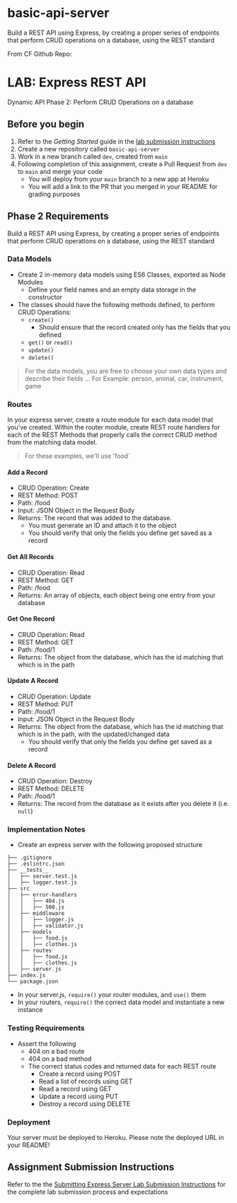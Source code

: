 # basic-api-server
Build a REST API using Express, by creating a proper series of endpoints that perform CRUD operations on a database, using the REST standard


From CF Github Repo:

# LAB: Express REST API

Dynamic API Phase 2: Perform CRUD Operations on a database

## Before you begin

1. Refer to the *Getting Started* guide  in the [lab submission instructions](../../reference/submission-instructions/labs/README.md)
1. Create a new repository called `basic-api-server`
1. Work in a new branch called `dev`, created from `main`
1. Following completion of this assignment, create a Pull Request from `dev` to `main` and merge your code
   - You will deploy from your `main` branch to a new app at Heroku
   - You will add a link to the PR that you merged in your README for grading purposes

## Phase 2 Requirements

Build a REST API using Express, by creating a proper series of endpoints that perform CRUD operations on a database, using the REST standard

### Data Models

- Create 2 in-memory data models using ES6 Classes, exported as Node Modules
  - Define your field names and an empty data storage in the constructor
- The classes should have the following methods defined, to perform CRUD Operations:
  - `create()`
    - Should ensure that the record created only has the fields that you defined
  - `get()` or `read()`
  - `update()`
  - `delete()`

> For the data models, you are free to choose your own data types and describe their fields ... For Example: person, animal, car, instrument, game

### Routes

In your express server, create a route module for each data model that you've created. Within the router module, create REST route handlers for each of the REST Methods that properly calls the correct CRUD method from the matching data model.

> For these examples, we'll use 'food`

#### Add a Record

- CRUD Operation: Create
- REST Method: POST
- Path: /food
- Input: JSON Object in the Request Body
- Returns: The record that was added to the database.
  - You must generate an ID and attach it to the object
  - You should verify that only the fields you define get saved as a record

#### Get All Records

- CRUD Operation: Read
- REST Method: GET
- Path: /food
- Returns: An array of objects, each object being one entry from your database

#### Get One Record

- CRUD Operation: Read
- REST Method: GET
- Path: /food/1
- Returns: The object from the database, which has the id matching that which is in the path

#### Update A Record

- CRUD Operation: Update
- REST Method: PUT
- Path: /food/1
- Input: JSON Object in the Request Body
- Returns: The object from the database, which has the id matching that which is in the path, with the updated/changed data
  - You should verify that only the fields you define get saved as a record

#### Delete A Record

- CRUD Operation: Destroy
- REST Method: DELETE
- Path: /food/1
- Returns: The record from the database as it exists after you delete it (i.e. `null`)

### Implementation Notes

- Create an express server with the following proposed structure

```text
├── .gitignore
├── .eslintrc.json
├── __tests__
│   ├── server.test.js
│   ├── logger.test.js
├── src
│   ├── error-handlers
│   │   ├── 404.js
│   │   ├── 500.js
│   ├── middleware
│   │   ├── logger.js
│   │   ├── validator.js
│   ├── models
│   │   ├── food.js
│   │   ├── clothes.js
│   ├── routes
│   │   ├── food.js
│   │   ├── clothes.js
│   ├── server.js
├── index.js
└── package.json
```

- In your server.js, `require()` your router modules, and `use()` them
- In your routers, `require()` the correct data model and instantiate a new instance

### Testing Requirements

- Assert the following
  - 404 on a bad route
  - 404 on a bad method
  - The correct status codes and returned data for each REST route
    - Create a record using POST
    - Read a list of records using GET
    - Read a record using GET
    - Update a record using PUT
    - Destroy a record using DELETE

### Deployment

Your server must be deployed to Heroku. Please note the deployed URL in your README!

## Assignment Submission Instructions

Refer to the the [Submitting Express Server Lab Submission Instructions](../../reference/submission-instructions/labs/express-servers.md) for the complete lab submission process and expectations